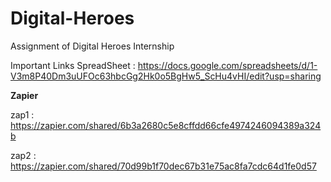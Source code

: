 # Digital-Heroes
Assignment of Digital Heroes Internship

Important Links
SpreadSheet : https://docs.google.com/spreadsheets/d/1-V3m8P40Dm3uUFOc63hbcGg2Hk0o5BgHw5_ScHu4vHI/edit?usp=sharing

**Zapier** 

zap1 : https://zapier.com/shared/6b3a2680c5e8cffdd66cfe4974246094389a324b

zap2 : https://zapier.com/shared/70d99b1f70dec67b31e75ac8fa7cdc64d1fe0d57
